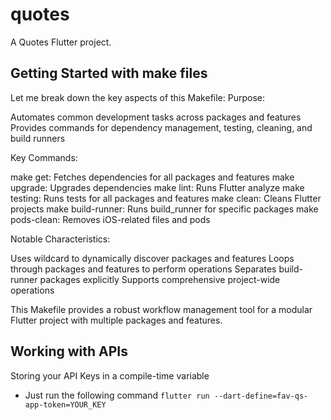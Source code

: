 # quotes

A Quotes Flutter project.

## Getting Started with make files
Let me break down the key aspects of this Makefile:
Purpose:

Automates common development tasks across packages and features
Provides commands for dependency management, testing, cleaning, and build runners

Key Commands:

make get: Fetches dependencies for all packages and features
make upgrade: Upgrades dependencies
make lint: Runs Flutter analyze
make testing: Runs tests for all packages and features
make clean: Cleans Flutter projects
make build-runner: Runs build_runner for specific packages
make pods-clean: Removes iOS-related files and pods

Notable Characteristics:

Uses wildcard to dynamically discover packages and features
Loops through packages and features to perform operations
Separates build-runner packages explicitly
Supports comprehensive project-wide operations

This Makefile provides a robust workflow management tool for a modular Flutter project with multiple packages and features.

## Working with APIs
Storing your API Keys in a compile-time variable
- Just run the following command
`flutter run --dart-define=fav-qs-app-token=YOUR_KEY`